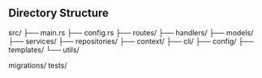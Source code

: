 ## Directory Structure

src/
├── main.rs
├── config.rs
├── routes/
├── handlers/
├── models/
├── services/
├── repositories/
├── context/
├── cli/
├── config/
├── templates/
└── utils/

migrations/
tests/